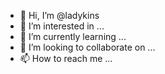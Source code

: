 - 👋 Hi, I’m @ladykins
- 👀 I’m interested in ...
- 🌱 I’m currently learning ...
- 💞️ I’m looking to collaborate on ...
- 📫 How to reach me ...

<!---
ladykins/ladykins is a ✨ special ✨ repository because its `README.md` (this file) appears on your GitHub profile.
You can click the Preview link to take a look at your changes.
--->
